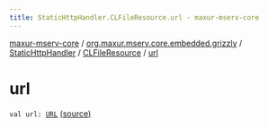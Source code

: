 ```yaml
---
title: StaticHttpHandler.CLFileResource.url - maxur-mserv-core
---
```


[maxur-mserv-core](../../../index.html) / [org.maxur.mserv.core.embedded.grizzly](../../index.html) / [StaticHttpHandler](../index.html) / [CLFileResource](index.html) / [url](.)

# url

`val url: `[`URL`](http://docs.oracle.com/javase/8/docs/api/java/net/URL.html) [(source)](https://github.com/myunusov/maxur-mserv/tree/master/maxur-mserv-core/src/main/kotlin/org/maxur/mserv/core/embedded/grizzly/StaticHttpHandler.kt#L80)